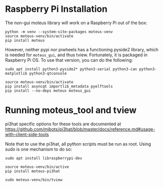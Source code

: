 # Raspberry Pi Installation #

The non-gui moteus library will work on a Raspberry Pi out of the box:

```
python -m venv --system-site-packages moteus-venv
source moteus-venv/bin/activate
pip install moteus
```

However, neither pypi nor piwheels has a functioning pyside2 library,
which is needed for `moteus_gui`, and thus tview.  Fortunately, it is
packaged in Raspberry Pi OS.  To use that version, you can do the
following:

```
sudo apt install python3-pyside2* python3-serial python3-can python3-matplotlib python3-qtconsole

source moteus-venv/bin/activate
pip install asyncqt importlib_metadata pyelftools
pip install --no-deps moteus moteus_gui
```

# Running moteus_tool and tview #

pi3hat specific options for these tools are documented at https://github.com/mjbots/pi3hat/blob/master/docs/reference.md#usage-with-client-side-tools

Note that to use the pi3hat, all python scripts must be run as root.
Using sudo is one mechanism to do so:

```
sudo apt install libraspberrypi-dev

source moteus-venv/bin/active
pip install moteus-pi3hat

sudo moteus-venv/bin/tview
```

